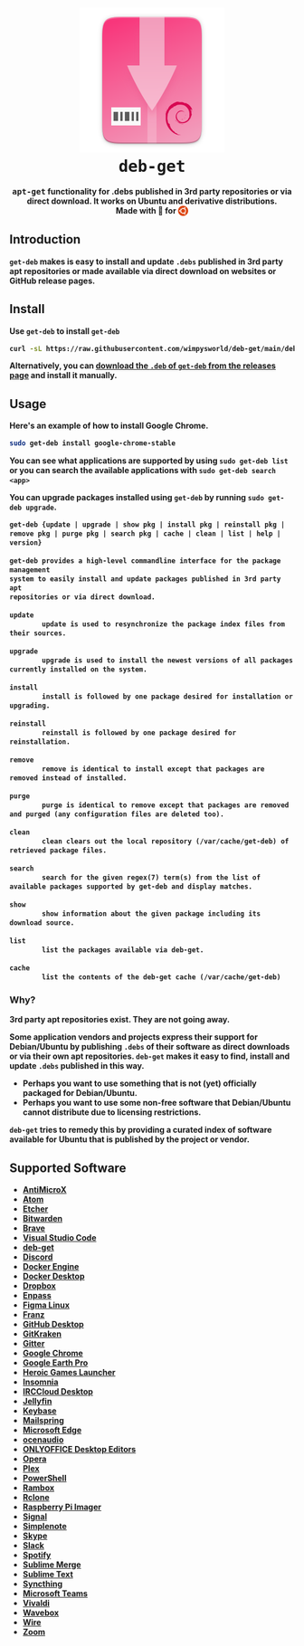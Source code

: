 <h1 align="center">
  <img src=".github/deb-get-logo.png" alt="deb-get">
  <br />
  <tt>deb-get</tt>
</h1>

<p align="center"><b><tt>apt-get</tt> functionality for .debs published in 3rd party repositories or via direct download.</i> It works on Ubuntu and derivative distributions.
<br />
Made with 💝 for <img src=".github/ubuntu.png" align="top" width="18" /></p>

## Introduction

`get-deb` makes is easy to install and update `.debs` published in 3rd party
apt repositories or made available via direct download on websites or GitHub
release pages.

## Install

Use `get-deb` to install `get-deb`

```bash
curl -sL https://raw.githubusercontent.com/wimpysworld/deb-get/main/deb-get | sudo -E bash -s install deb-get
```

Alternatively, you can [download the `.deb` of `get-deb` from the releases page](https://github.com/wimpysworld/deb-get/releases)
and install it manually.

## Usage

Here's an example of how to install Google Chrome.

```bash
sudo get-deb install google-chrome-stable
```

You can see what applications are supported by using `sudo get-deb list` or you
can search the available applications with `sudo get-deb search <app>`

You can upgrade packages installed using `get-deb` by running
`sudo get-deb upgrade`.

```
get-deb {update | upgrade | show pkg | install pkg | reinstall pkg |
remove pkg | purge pkg | search pkg | cache | clean | list | help | version}

get-deb provides a high-level commandline interface for the package management
system to easily install and update packages published in 3rd party apt
repositories or via direct download.

update
        update is used to resynchronize the package index files from their sources.

upgrade
        upgrade is used to install the newest versions of all packages currently installed on the system.

install
        install is followed by one package desired for installation or upgrading.

reinstall
        reinstall is followed by one package desired for reinstallation.

remove
        remove is identical to install except that packages are removed instead of installed.

purge
        purge is identical to remove except that packages are removed and purged (any configuration files are deleted too).

clean
        clean clears out the local repository (/var/cache/get-deb) of retrieved package files.

search
        search for the given regex(7) term(s) from the list of available packages supported by get-deb and display matches.

show
        show information about the given package including its download source.

list
        list the packages available via deb-get.

cache
        list the contents of the deb-get cache (/var/cache/get-deb)
```

### Why?

3rd party apt repositories exist. They are not going away.

Some application vendors and projects express their support for Debian/Ubuntu
by publishing `.debs` of their software as direct downloads or via
their own apt repositories. `deb-get` makes it easy to find, install and update
`.debs` published in this way.

  - Perhaps you want to use something that is not (yet) officially packaged for Debian/Ubuntu.
  - Perhaps you want to use some non-free software that Debian/Ubuntu cannot distribute due to licensing restrictions.

`deb-get` tries to remedy this by providing a curated index of software
available for Ubuntu that is published by the project or vendor.

## Supported Software

- [AntiMicroX](https://antimicrox.github.io/)
- [Atom](https://atom.io/)
- [Etcher](https://www.balena.io/etcher/)
- [Bitwarden](https://bitwarden.com/)
- [Brave](https://brave.com/)
- [Visual Studio Code](https://code.visualstudio.com/)
- [deb-get](https://github.com/wimpysworld/deb-get)
- [Discord](https://discord.com/)
- [Docker Engine](https://www.docker.com/)
- [Docker Desktop](https://www.docker.com/products/docker-desktop/)
- [Dropbox](https://www.dropbox.com/)
- [Enpass](https://www.enpass.io/)
- [Figma Linux](https://github.com/Figma-Linux/figma-linux)
- [Franz](https://meetfranz.com/)
- [GitHub Desktop](https://desktop.github.com/)
- [GitKraken](https://www.gitkraken.com/invite/ieih1QR3)
- [Gitter](https://gitter.im/)
- [Google Chrome](https://www.google.com/chrome/)
- [Google Earth Pro](https://www.google.com/earth/versions/)
- [Heroic Games Launcher](https://heroicgameslauncher.com/)
- [Insomnia](https://insomnia.rest/)
- [IRCCloud Desktop](https://www.irccloud.com/)
- [Jellyfin](https://jellyfin.org/)
- [Keybase](https://keybase.io/)
- [Mailspring](https://getmailspring.com/)
- [Microsoft Edge](https://www.microsoft.com/edge)
- [ocenaudio](https://www.ocenaudio.com/)
- [ONLYOFFICE Desktop Editors](https://www.onlyoffice.com/en/desktop.aspx)
- [Opera](https://www.opera.com/)
- [Plex](https://www.plex.tv/)
- [PowerShell](https://docs.microsoft.com/powershell/)
- [Rambox](https://rambox.app/)
- [Rclone](https://rclone.org/)
- [Raspberry Pi Imager](https://github.com/raspberrypi/rpi-imager)
- [Signal](https://signal.org/)
- [Simplenote](https://simplenote.com/)
- [Skype](https://www.skype.com/)
- [Slack](https://slack.com/)
- [Spotify](https://www.spotify.com/)
- [Sublime Merge](https://www.sublimemerge.com/)
- [Sublime Text](https://www.sublimetext.com/)
- [Syncthing](https://syncthing.net/)
- [Microsoft Teams](https://www.microsoft.com/microsoft-teams/group-chat-software)
- [Vivaldi](https://vivaldi.com/)
- [Wavebox](https://wavebox.io/)
- [Wire](https://wire.com/)
- [Zoom](https://zoom.us/)
